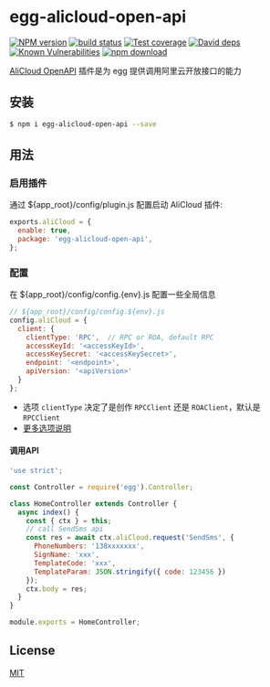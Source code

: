 # egg-alicloud-open-api

[![NPM version][npm-image]][npm-url]
[![build status][travis-image]][travis-url]
[![Test coverage][codecov-image]][codecov-url]
[![David deps][david-image]][david-url]
[![Known Vulnerabilities][snyk-image]][snyk-url]
[![npm download][download-image]][download-url]

[npm-image]: https://img.shields.io/npm/v/egg-alicloud-open-api.svg?style=flat-square
[npm-url]: https://npmjs.org/package/egg-alicloud-open-api
[travis-image]: https://img.shields.io/travis/eggjs/egg-alicloud-open-api.svg?style=flat-square
[travis-url]: https://travis-ci.org/eggjs/egg-alicloud-open-api
[codecov-image]: https://img.shields.io/codecov/c/github/eggjs/egg-alicloud-open-api.svg?style=flat-square
[codecov-url]: https://codecov.io/github/eggjs/egg-alicloud-open-api?branch=master
[david-image]: https://img.shields.io/david/eggjs/egg-alicloud-open-api.svg?style=flat-square
[david-url]: https://david-dm.org/eggjs/egg-alicloud-open-api
[snyk-image]: https://snyk.io/test/npm/egg-alicloud-open-api/badge.svg?style=flat-square
[snyk-url]: https://snyk.io/test/npm/egg-alicloud-open-api
[download-image]: https://img.shields.io/npm/dm/egg-alicloud-open-api.svg?style=flat-square
[download-url]: https://npmjs.org/package/egg-alicloud-open-api

[AliCloud OpenAPI](https://github.com/aliyun/openapi-core-nodejs-sdk) 插件是为 egg 提供调用阿里云开放接口的能力

## 安装

```bash
$ npm i egg-alicloud-open-api --save
```

## 用法

### 启用插件

通过 ${app_root}/config/plugin.js 配置启动 AliCloud 插件:

```js
exports.aliCloud = {
  enable: true,
  package: 'egg-alicloud-open-api',
};
```

### 配置

在 ${app_root}/config/config.{env}.js 配置一些全局信息

```js
// ${app_root}/config/config.${env}.js
config.aliCloud = {
  client: {
    clientType: 'RPC',  // RPC or ROA, default RPC
    accessKeyId: '<accessKeyId>',
    accessKeySecret: '<accessKeySecret>',
    endpoint: '<endpoint>',
    apiVersion: '<apiVersion>'
  }
};
```

* 选项 `clientType` 决定了是创作 `RPCClient` 还是 `ROAClient`，默认是 `RPCClient`
* [更多选项说明](https://github.com/aliyun/openapi-core-nodejs-sdk#usage)

#### 调用API

```js
'use strict';

const Controller = require('egg').Controller;

class HomeController extends Controller {
  async index() {
    const { ctx } = this;
    // call SendSms api
    const res = await ctx.aliCloud.request('SendSms', {
      PhoneNumbers: '138xxxxxxx',
      SignName: 'xxx',
      TemplateCode: 'xxx',
      TemplateParam: JSON.stringify({ code: 123456 })
    });
    ctx.body = res;
  }
}

module.exports = HomeController;
```

## License

[MIT](LICENSE)